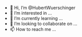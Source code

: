 - 👋 Hi, I’m @HubertWuerschinger
- 👀 I’m interested in ...
- 🌱 I’m currently learning ...
- 💞️ I’m looking to collaborate on ...
- 📫 How to reach me ...

<!---
HubertWuerschinger/HubertWuerschinger is a ✨ special ✨ repository because its `README.md` (this file) appears on your GitHub profile.
You can click the Preview link to take a look at your changes.
--->

